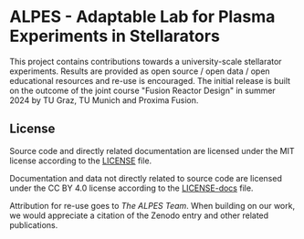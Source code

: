 # ALPES - Adaptable Lab for Plasma Experiments in Stellarators

This project contains contributions towards a university-scale stellarator experiments. Results are provided as open source / open data / open educational resources and re-use is encouraged. The initial release is built on the outcome of the joint course "Fusion Reactor Design" in summer 2024 by TU Graz, TU Munich and Proxima Fusion.

## License

Source code and directly related documentation are licensed under the MIT license according to the [LICENSE](LICENSE) file.

Documentation and data not directly related to source code are licensed under the CC BY 4.0 license according to the [LICENSE-docs](LICENSE-docs) file.

Attribution for re-use goes to *The ALPES Team*. When building on our work, we would appreciate a citation of the Zenodo entry and other related publications.
